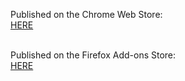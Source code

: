 Published on the Chrome Web Store:<br>
[HERE](https://chromewebstore.google.com/detail/dkamajnefbnnlpheaecbjopcpdkdbdhc?hl=sv&utm_source=ext_sidebar)<br><br>

Published on the Firefox Add-ons Store:<br>
[HERE](https://addons.mozilla.org/en-US/firefox/addon/freesound-parser/?utm_source=addons.mozilla.org&utm_medium=referral&utm_content=search)
